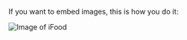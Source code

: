 If you want to embed images, this is how you do it:

![Image of iFood](https://i.imgur.com/rhJtDjm.jpg)
